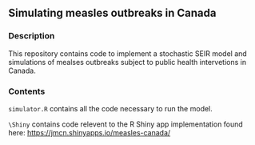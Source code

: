 ## Simulating measles outbreaks in Canada 

### Description

This repository contains code to implement a stochastic SEIR model and simulations of mealses outbreaks subject to public health intervetions in Canada. 

### Contents 

`simulator.R` contains all the code necessary to run the model. 

`\Shiny` contains code relevent to the R Shiny app implementation found here: https://jmcn.shinyapps.io/measles-canada/ 
